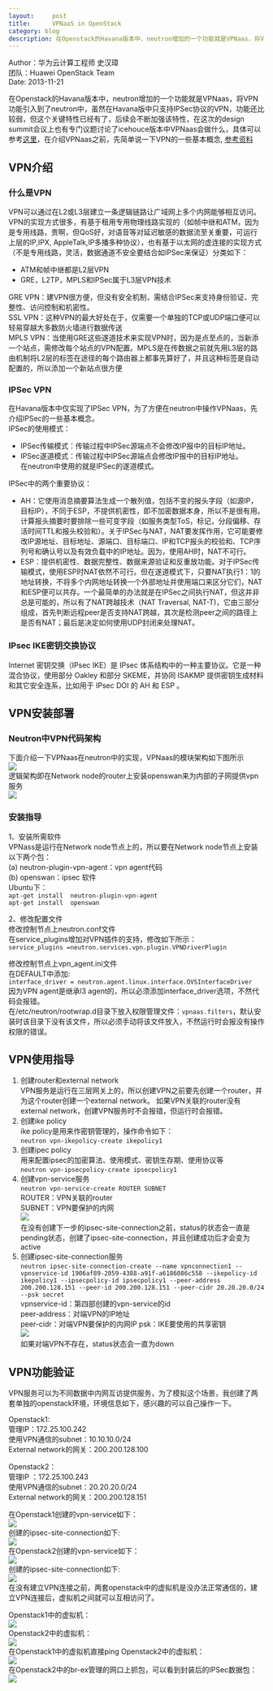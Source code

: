 ```yaml
---
layout:     post
title:      VPNaaS in OpenStack
category: blog
description: 在Openstack的Havana版本中，neutron增加的一个功能就是VPNaas，将VPN功能引入到了neutron中。
---
```


Author：华为云计算工程师 史汉璋  
团队：Huawei OpenStack Team  
Date: 2013-11-21

在Openstack的Havana版本中，neutron增加的一个功能就是VPNaas，将VPN功能引入到了neutron中，虽然在Havana版中只支持IPSec协议的VPN，功能还比较弱，但这个关键特性已经有了，后续会不断加强该特性，在这次的design summit会议上也有专门议题讨论了icehouce版本中VPNaas会做什么，具体可以参考[这里](https://etherpad.openstack.org/p/NeutronVPNaaSIceHouse)，在介绍VPNaas之前，先简单说一下VPN的一些基本概念, [参考资料](http://www.openstack.cn/p612.html)

## VPN介绍

### 什么是VPN
VPN可以通过在L2或L3层建立一条逻辑链路让广域网上多个内网能够相互访问。VPN的实现方式很多，有基于租用专用物理线路实现的（如帧中继和ATM，因为是专用线路，贵啊，但QoS好，对语音等对延迟敏感的数据流至关重要，可运行上层的IP,IPX, AppleTalk,IP多播多种协议），也有基于以太网的虚连接的实现方式（不是专用线路，灵活，数据通道不安全要结合如IPSec来保证）分类如下：  
- ATM和帧中继都是L2层VPN  
- GRE，L2TP，MPLS和IPSec属于L3层VPN技术

GRE VPN：建VPN很方便，但没有安全机制，需结合IPSec来支持身份验证、完整性、访问控制和机密性。  
SSL VPN：这种VPN的最大好处在于，仅需要一个单独的TCP或UDP端口便可以轻易穿越大多数防火墙进行数据传送  
MPLS VPN：当使用GRE这些遂道技术来实现VPN时，因为是点至点的，当新添一个站点，需修改每个站点的VPN配置。MPLS是在传数据之前就先用L3层的路由机制将L2层的标签在途径的每个路由器上都事先算好了，并且这种标签是自动配置的，所以添加一个新站点很方便  

### IPSec VPN
在Havana版本中仅实现了IPSec VPN，为了方便在neutron中操作VPNaas，先介绍IPSec的一些基本概念。  
IPSec的使用模式：  
- IPSec传输模式：传输过程中IPSec源端点不会修改IP报中的目标IP地址。  
- IPSec遂道模式：传输过程中IPSec源端点会修改IP报中的目标IP地址。  
在neutron中使用的就是IPSec的遂道模式。 
 
IPSec中的两个重要协议：  
- AH：它使用消息摘要算法生成一个散列值，包括不变的报头字段（如源IP，目标IP），不同于ESP，不提供机密性，即不加密数据本身，所以不是很有用。计算报头摘要时要排除一些可变字段（如服务类型ToS，标记，分段偏移、存活时间TTL和报头校验和）。关于IPSec与NAT，NAT要发挥作用，它可能要修改IP源地址、目标地址、源端口、目标端口、IP和TCP报头的校验和、TCP序列号和确认号以及有效负载中的IP地址。因为，使用AH时，NAT不可行。  
- ESP：提供机密性、数据完整性、数据来源验证和反重放功能。对于IPSec传输模式，使用ESP时NAT依然不可行。但在遂道模式下，只要NAT执行1：1的地址转换，不将多个内网地址转换一个外部地址并使用端口来区分它们，NAT和ESP便可以共存。一个最简单的办法就是在IPSec之间执行NAT，但这并非总是可能的，所以有了NAT跨越技术（NAT Traversal, NAT-T)，它由三部分组成，首先判断远程peer是否支持NAT跨越，其次是检测peer之间的路径上是否有NAT；最后是决定如何使用UDP封闭来处理NAT。

### IPsec IKE密钥交换协议
Internet 密钥交换（IPsec IKE）是 IPsec 体系结构中的一种主要协议。它是一种混合协议，使用部分 Oakley 和部分 SKEME，并协同 ISAKMP 提供密钥生成材料和其它安全连系，比如用于 IPsec DOI 的 AH 和 ESP 。

## VPN安装部署

### Neutron中VPN代码架构
下面介绍一下VPNaas在neutron中的实现，VPNaas的模块架构如下图所示  
![](/images/2013-11-21-VPNaaS/image001.png)  
逻辑架构即在Network  node的router上安装openswan来为内部的子网提供vpn服务  
![](/images/2013-11-21-VPNaaS/image003.png) 

### 安装指导
1、安装所需软件  
VPNass是运行在Network node节点上的，所以要在Network node节点上安装以下两个包：  
(a)   neutron-plugin-vpn-agent：vpn agent代码  
(b)   openswan：ipsec 软件  
Ubuntu下：  
`apt-get install  neutron-plugin-vpn-agent`  
`apt-get install  openswan`  

2、修改配置文件  
修改控制节点上neutron.conf文件  
在service\_plugins增加对VPN插件的支持，修改如下所示：  
`service_plugins =neutron.services.vpn.plugin.VPNDriverPlugin`  

修改控制节点上vpn\_agent.ini文件  
在DEFAULT中添加:  
`interface_driver = neutron.agent.linux.interface.OVSInterfaceDriver`  
因为VPN agent是继承l3 agent的，所以必须添加interface\_driver选项，不然代码会报错。  
在/etc/neutron/rootwrap.d目录下放入权限管理文件：`vpnaas.filters`，默认安装时该目录下没有该文件，所以必须手动将该文件放入，不然运行时会报没有操作权限的错误。  

## VPN使用指导
1. 创建router和external network  
VPN服务是运行在三层网关上的，所以创建VPN之前要先创建一个router，并为这个router创建一个external network。  如果VPN关联的router没有external network，创建VPN服务时不会报错，但运行时会报错。  
2. 创建ike policy  
ike policy是用来作密钥管理的，操作命令如下：  
`neutron vpn-ikepolicy-create ikepolicy1`  
3. 创建ipec policy  
用来配置ipsec的加密算法、使用模式、密钥生存期、使用协议等  
`neutron vpn-ipsecpolicy-create ipsecpolicy1`  
4. 创建vpn-service服务  
`neutron vpn-service-create ROUTER SUBNET`  
ROUTER：VPN关联的router  
SUBNET：VPN要保护的内网  
![](/images/2013-11-21-VPNaaS/image005.png)  
在没有创建下一步的ipsec-site-connection之前，status的状态会一直是pending状态，创建了ipsec-site-connection，并且创建成功后才会变为active  
5. 创建ipsec-site-connection服务  
`neutron ipsec-site-connection-create --name vpnconnection1 --vpnservice-id 1906af89-2059-4388-a91f-a6186086c558 --ikepolicy-id ikepolicy1 --ipsecpolicy-id ipsecpolicy1 --peer-address 200.200.128.151 --peer-id 200.200.128.151 --peer-cidr 20.20.20.0/24  --psk secret`  
vpnservice-id：第四部创建的vpn-service的id  
peer-address：对端VPN的IP地址  
peer-cidr：对端VPN要保护的内网IP 
psk：IKE要使用的共享密钥   
![](/images/2013-11-21-VPNaaS/image007.png)  
如果对端VPN不存在，status状态会一直为down   

## VPN功能验证
VPN服务可以为不同数据中内网互访提供服务，为了模拟这个场景，我创建了两套单独的openstack环境，环境信息如下，感兴趣的可以自己操作一下。
 
Openstack1:  
管理IP：172.25.100.242  
使用VPN通信的subnet：10.10.10.0/24  
External network的网关：200.200.128.100  

Openstack2：  
管理IP ：172.25.100.243  
使用VPN通信的subnet：20.20.20.0/24  
External network的网关：200.200.128.151  
 
在Openstack1创建的vpn-service如下：  
![](/images/2013-11-21-VPNaaS/image009.png)  
创建的ipsec-site-connection如下:  
![](/images/2013-11-21-VPNaaS/image011.png)  
在Openstack2创建的vpn-service如下：  
![](/images/2013-11-21-VPNaaS/image013.png)  
创建的ipsec-site-connection如下:  
![](/images/2013-11-21-VPNaaS/image015.png)  
在没有建立VPN连接之前，两套openstack中的虚拟机是没办法正常通信的，建立VPN连接后，虚拟机之间就可以互相访问了。

Openstack1中的虚拟机：  
![](/images/2013-11-21-VPNaaS/image017.png)  
Openstack2中的虚拟机：  
![](/images/2013-11-21-VPNaaS/image019.png)  
在Openstack1中的虚拟机直接ping  Openstack2中的虚拟机：  
![](/images/2013-11-21-VPNaaS/image021.png)   
在Openstack2中的br-ex管理的网口上抓包，可以看到封装后的IPSec数据包：  
![](/images/2013-11-21-VPNaaS/image023.png)  